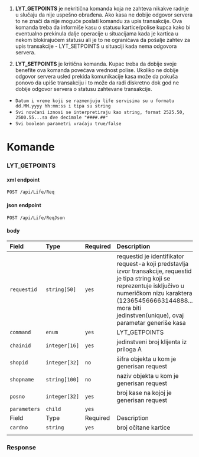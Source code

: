 1. **LYT_GETPOINTS** je nekritična komanda koja ne zahteva nikakve radnje u slučaju da nije uspešno 
obrađena. Ako kasa ne dobije odgovor servera to ne znači da nije moguće poslati komandu za upis transakcije.
Ova komanda treba da informiše kasu o statusu kartice/polise kupca kako bi eventualno prekinula dalje operacije
u situacijama kada je kartica u nekom blokirajućem statusu ali je to ne ograničava da pošalje zahtev za 
upis transakcije - LYT_SETPOINTS u situaciji kada nema odgovora servera.

2. **LYT_SETPOINTS** je kritična komanda. Kupac treba da dobije svoje benefite ova komanda povećava vrednost polise.
Ukoliko ne dobije odgovor servera usled prekida komunikacije kasa može da pokuša ponovo da upiše transakciju i to može da 
radi diskretno dok god ne dobije odgovor servera o statusu zahtevane transakcije.

- `Datum i vreme koji se razmenjuju life servisima su u formatu dd.MM.yyyy hh:mm:ss i tipa su string`
- `Svi novčani iznosi se interpretiraju kao string, format 2525.50, 2500.55...sa dve decimale "####.##"`
- `Svi boolean parametri vraćaju true/false`

# Komande
### **LYT_GETPOINTS**

#### xml endpoint
```http
POST /api/Life/Req
```
#### json endpoint
```http
POST /api/Life/ReqJson
```
#### body

| Field        | Type          | Required | Description                                                                                                                                                                                                                                      |
|:-------------|:--------------|:---------|:-------------------------------------------------------------------------------------------------------------------------------------------------------------------------------------------------------------------------------------------------|
| `requestid`  | `string[50]`  | `yes`    | requestid je identifikator request-a koji predstavlja izvor transakcije, requestid je tipa string koji se reprezentuje isključivo u numeričkom nizu karaktera (123654566663144888...) mora biti jedinstven(unique), ovaj parametar generiše kasa |
| `command`    | `enum`        | `yes`    | LYT_GETPOINTS                                                                                                                                                                                                                                    |
| `chainid`    | `integer[16]` | `yes`    | jedinstveni broj klijenta iz priloga A                                                                                                                                                                                                           |
| `shopid`     | `integer[32]` | `no`     | šifra objekta u kom je generisan request                                                                                                                                                                                                         |
| `shopname`   | `string[100]` | `no`     | naziv objekta u kom je generisan request                                                                                                                                                                                                         |
| `posno`      | `integer[32]` | `yes`    | broj kase na kojoj je generisan request                                                                                                                                                                                                          |
| `parameters` | `child`       | `yes`    |    
| Field        | Type          | Required | Description                                                                                                                                                                                                                                      |
| `cardno`     | `string`      | `yes`    | broj očitane kartice                                                                                                                                                                                                                             |
                                                                                                                                                                                                 |


### Response

